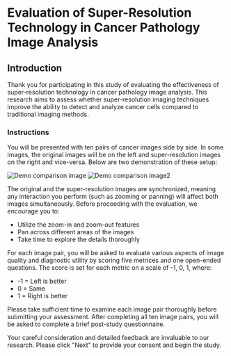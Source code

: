 # Evaluation of Super-Resolution Technology in Cancer Pathology Image Analysis

## Introduction

Thank you for participating in this study of evaluating the effectiveness of super-resolution technology in cancer pathology image analysis. This research aims to assess whether super-resolution imaging techniques improve the ability to detect and analyze cancer cells compared to traditional imaging methods.

### Instructions

You will be presented with ten pairs of cancer images side by side. In some images, the original images will be on the left and super-resolution images on the right and vice-versa. Below are two demonstration of these setup:
<!-- - Left: Original image
- Right: Super-resolution version of the same image -->

![Demo comparison image](./assets/demo/demo1.jpeg)
![Demo comparison image2](./assets/demo/demo2.jpeg)

The original and the super-resolution images are synchronized, meaning any interaction you perform (such as zooming or panning) will affect both images simultaneously. Before proceeding with the evaluation, we encourage you to:
- Utilize the zoom-in and zoom-out features
- Pan across different areas of the images
- Take time to explore the details thoroughly

For each image pair, you will be asked to evaluate various aspects of image quality and diagnostic utility by scoring five metrices and one open-ended questions. The score is set for each metric on a scale of -1, 0, 1, where:
- -1 = Left is better
- 0 = Same
- 1 = Right is better

Please take sufficient time to examine each image pair thoroughly before submitting your assessment. After completing all ten image pairs, you will be asked to complete a brief post-study questionnaire.

Your careful consideration and detailed feedback are invaluable to our research. Please click "Next" to provide your consent and begin the study.